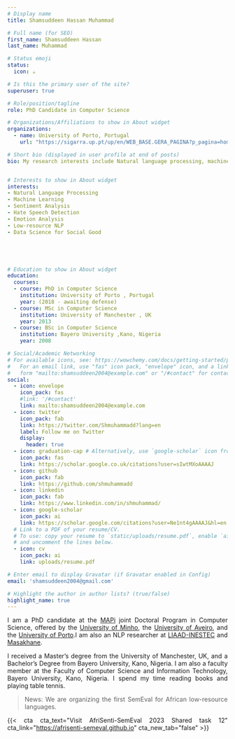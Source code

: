 ```yaml
---
# Display name
title: Shamsuddeen Hassan Muhammad

# Full name (for SEO)
first_name: Shamsuddeen Hassan
last_name: Muhammad

# Status emoji
status:
  icon: ☕️

# Is this the primary user of the site?
superuser: true

# Role/position/tagline
role: PhD Candidate in Computer Science

# Organizations/Affiliations to show in About widget
organizations:
  - name: University of Porto, Portugal
    url: "https://sigarra.up.pt/up/en/WEB_BASE.GERA_PAGINA?p_pagina=home"

# Short bio (displayed in user profile at end of posts)
bio: My research interests include Natural language processing, machine learning and deep learning.


# Interests to show in About widget
interests:
- Natural Language Processing
- Machine Learning
- Sentiment Analysis
- Hate Speech Detection
- Emotion Analysis
- Low-resource NLP
- Data Science for Social Good





# Education to show in About widget
education:
  courses:
  - course: PhD in Computer Science 
    institution: University of Porto , Portugal
    year: (2018 - awaiting defense)
  - course: MSc in Computer Science
    institution: University of Manchester , UK
    year: 2013
  - course: BSc in Computer Science
    institution: Bayero University ,Kano, Nigeria
    year: 2008

# Social/Academic Networking
# For available icons, see: https://wowchemy.com/docs/getting-started/page-builder/#icons
#   For an email link, use "fas" icon pack, "envelope" icon, and a link in the
#   form "mailto:shamsuddeen2004@example.com" or "/#contact" for contact widget.
social:
  - icon: envelope
    icon_pack: fas
    #link: '/#contact'
    link: mailto:shamsuddeen2004@example.com
  - icon: twitter
    icon_pack: fab
    link: https://twitter.com/Shmuhammadd?lang=en
    label: Follow me on Twitter
    display:
      header: true
  - icon: graduation-cap # Alternatively, use `google-scholar` icon from `ai` icon pack
    icon_pack: fas
    link: https://scholar.google.co.uk/citations?user=sIwtMXoAAAAJ
  - icon: github
    icon_pack: fab
    link: https://github.com/shmuhammadd
  - icon: linkedin
    icon_pack: fab
    link: https://www.linkedin.com/in/shmuhammad/
  - icon: google-scholar
    icon_pack: ai
    link: https://scholar.google.com/citations?user=Ne1nt4gAAAAJ&hl=en
  # Link to a PDF of your resume/CV.
  # To use: copy your resume to `static/uploads/resume.pdf`, enable `ai` icons in `params.yaml`,
  # and uncomment the lines below.
  - icon: cv
    icon_pack: ai
    link: uploads/resume.pdf

# Enter email to display Gravatar (if Gravatar enabled in Config)
email: 'shamsuddeen2004@gmail.com'

# Highlight the author in author lists? (true/false)
highlight_name: true
---
```


I am a PhD candidate at the [MAPi](https://mapi.map.edu.pt/pages/1) joint Doctoral Program in Computer Science, offered by the [University of Minho](https://www.uminho.pt/EN/Pages/default.aspx), the [University of Aveiro](https://www.ua.pt/#/), and the [University of Porto](https://sigarra.up.pt/up/en/WEB_BASE.GERA_PAGINA?p_pagina=home).I am also an NLP researcher at  [LIAAD-INESTEC](https://www.inesctec.pt/en#intro) and [Masakhane](https://www.masakhane.io).

I received a Master’s degree from the University of Manchester, UK, and a Bachelor’s Degree from Bayero University, Kano, Nigeria. I am also a faculty member at the Faculty of Computer Science and Information Technology, Bayero University, Kano, Nigeria. I spend my time reading books and playing table tennis.


> News: We are organizing the first SemEval for African low-resource languages.




{{< cta cta_text="Visit AfriSenti-SemEval 2023 Shared task 12" cta_link="https://afrisenti-semeval.github.io" cta_new_tab="false" >}}


<style>
body {
text-align: justify}
</style>

